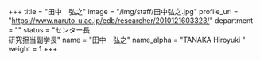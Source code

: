 +++
title = "田中　弘之"
image = "/img/staff/田中弘之.jpg"
profile_url = "https://www.naruto-u.ac.jp/edb/researcher/2010121603323/"
department = ""
status = "センター長<br>研究担当副学長"
name = "田中　弘之"
name_alpha = "TANAKA Hiroyuki "
weight = 1
+++